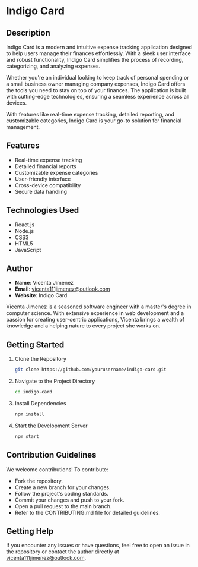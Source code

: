 # Indigo Card

## Description

Indigo Card is a modern and intuitive expense tracking application designed to help users manage their finances effortlessly. With a sleek user interface and robust functionality, Indigo Card simplifies the process of recording, categorizing, and analyzing expenses. 

Whether you're an individual looking to keep track of personal spending or a small business owner managing company expenses, Indigo Card offers the tools you need to stay on top of your finances. The application is built with cutting-edge technologies, ensuring a seamless experience across all devices. 

With features like real-time expense tracking, detailed reporting, and customizable categories, Indigo Card is your go-to solution for financial management.

## Features

- Real-time expense tracking
- Detailed financial reports
- Customizable expense categories
- User-friendly interface
- Cross-device compatibility
- Secure data handling

## Technologies Used

- React.js
- Node.js
- CSS3
- HTML5
- JavaScript

## Author

- **Name**: Vicenta Jimenez
- **Email**: vicenta111jimenez@outlook.com
- **Website**: Indigo Card

Vicenta Jimenez is a seasoned software engineer with a master's degree in computer science. With extensive experience in web development and a passion for creating user-centric applications, Vicenta brings a wealth of knowledge and a helping nature to every project she works on.

## Getting Started

1. Clone the Repository
   ```bash
   git clone https://github.com/yourusername/indigo-card.git
2. Navigate to the Project Directory
   ```bash
   cd indigo-card
3. Install Dependencies
   ```bash
   npm install
4. Start the Development Server
   ```bash
   npm start


## Contribution Guidelines
We welcome contributions! To contribute:

- Fork the repository.
- Create a new branch for your changes.
- Follow the project's coding standards.
- Commit your changes and push to your fork.
- Open a pull request to the main branch.
- Refer to the CONTRIBUTING.md file for detailed guidelines.

## Getting Help
If you encounter any issues or have questions, feel free to open an issue in the repository or contact the author directly at vicenta111jimenez@outlook.com.


